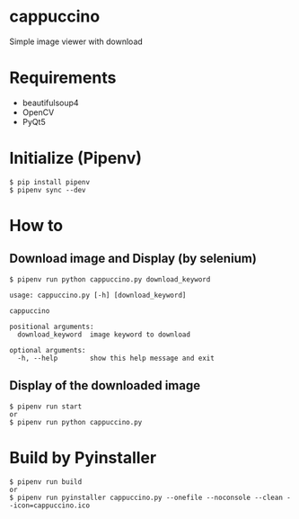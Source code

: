 # cappuccino

Simple image viewer with download

# Requirements

* beautifulsoup4
* OpenCV
* PyQt5

# Initialize (Pipenv)

```console
$ pip install pipenv
$ pipenv sync --dev
```

# How to

## Download image and Display (by selenium)

```console
$ pipenv run python cappuccino.py download_keyword
```

```console
usage: cappuccino.py [-h] [download_keyword]

cappuccino

positional arguments:
  download_keyword  image keyword to download

optional arguments:
  -h, --help        show this help message and exit
```

## Display of the downloaded image

```console
$ pipenv run start
or
$ pipenv run python cappuccino.py
```

# Build by Pyinstaller

```console
$ pipenv run build
or
$ pipenv run pyinstaller cappuccino.py --onefile --noconsole --clean --icon=cappuccino.ico
```
